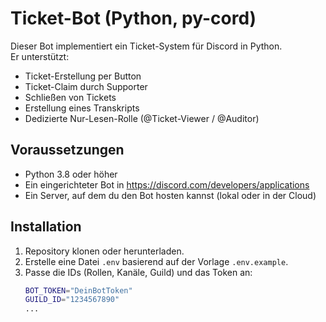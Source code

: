 # Ticket-Bot (Python, py-cord)

Dieser Bot implementiert ein Ticket-System für Discord in Python.  
Er unterstützt:
- Ticket-Erstellung per Button
- Ticket-Claim durch Supporter
- Schließen von Tickets
- Erstellung eines Transkripts
- Dedizierte Nur-Lesen-Rolle (@Ticket-Viewer / @Auditor)

## Voraussetzungen

- Python 3.8 oder höher
- Ein eingerichteter Bot in https://discord.com/developers/applications
- Ein Server, auf dem du den Bot hosten kannst (lokal oder in der Cloud)

## Installation

1. Repository klonen oder herunterladen.
2. Erstelle eine Datei `.env` basierend auf der Vorlage `.env.example`.
3. Passe die IDs (Rollen, Kanäle, Guild) und das Token an:
   ```bash
   BOT_TOKEN="DeinBotToken"
   GUILD_ID="1234567890"
   ...
